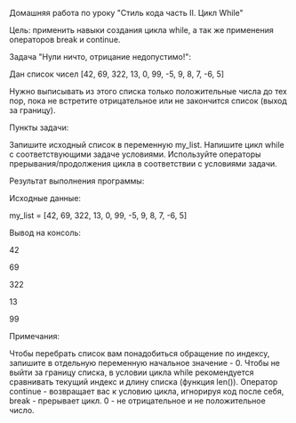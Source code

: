 Домашняя работа по уроку "Стиль кода часть II. Цикл While"

Цель: применить навыки создания цикла while, а так же применения операторов break и continue.



Задача "Нули ничто, отрицание недопустимо!":

Дан список чисел [42, 69, 322, 13, 0, 99, -5, 9, 8, 7, -6, 5]

Нужно выписывать из этого списка только положительные числа до тех пор, пока не встретите отрицательное или не закончится список (выход за границу).



Пункты задачи:

Запишите исходный список в переменную my_list.
Напишите цикл while с соответствующими задаче условиями.
Используйте операторы прерывания/продолжения цикла в соответствии с условиями задачи.


Результат выполнения программы:

Исходные данные:

my_list = [42, 69, 322, 13, 0, 99, -5, 9, 8, 7, -6, 5]



Вывод на консоль:

42

69

322

13

99



Примечания:

Чтобы перебрать список вам понадобиться обращение по индексу, запишите в отдельную переменную начальное значение - 0.
Чтобы не выйти за границу списка, в условии цикла while рекомендуется сравнивать текущий индекс и длину списка (функция len()).
Оператор continue - возвращает вас к условию цикла, игнорируя код после себя, break - прерывает цикл.
0 - не отрицательное и не положительное число.
